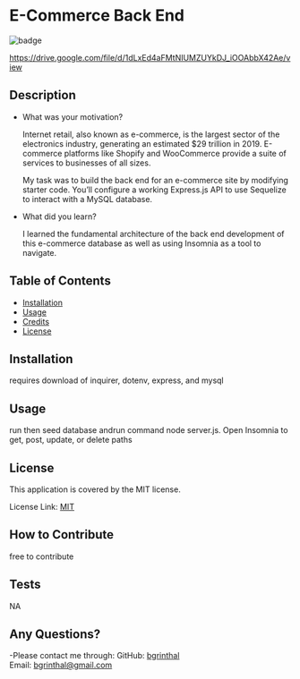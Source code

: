 # E-Commerce Back End
  
  ![badge](https://img.shields.io/badge/license-MIT-brightgreen)

  https://drive.google.com/file/d/1dLxEd4aFMtNIUMZUYkDJ_iOOAbbX42Ae/view

  ## Description
  
  - What was your motivation?

    Internet retail, also known as e-commerce, is the largest sector of the electronics industry, generating an estimated $29 trillion in 2019. E-commerce platforms like Shopify and WooCommerce provide a suite of services to businesses of all sizes.

    My task was to build the back end for an e-commerce site by modifying starter code. You’ll configure a working Express.js API to use Sequelize to interact with a MySQL database.

  - What did you learn?
    
    I learned the fundamental architecture of the back end development of this e-commerce database as well as using Insomnia as a tool to navigate.
  
  ## Table of Contents
  
  - [Installation](#installation)
  - [Usage](#usage)
  - [Credits](#credits)
  - [License](#license)
  
  ## Installation
  requires download of inquirer, dotenv, express, and mysql
  
  ## Usage
  run then seed database andrun command node server.js.  Open Insomnia to get, post, update, or delete paths
  
  
  ## License

  This application is covered by the MIT license. 
  
  License Link: <a href="https://choosealicense.com/licenses/MIT/">MIT</a>
     
  
  ## How to Contribute
  free to contribute

  ## Tests
  NA

  ## Any Questions?
  -Please contact me through:
  GitHub:  <a href="https://github.com/bgrinthal">bgrinthal</a><br>
  Email:   <a href="mailto:bgrinthal@gmail.com">bgrinthal@gmail.com</a>
